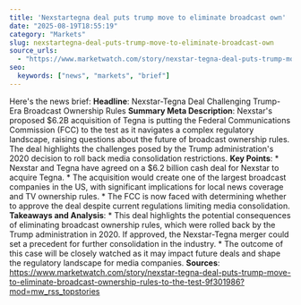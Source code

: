 ```yaml
---
title: 'Nexstartegna deal puts trump move to eliminate broadcast own'
date: "2025-08-19T18:55:19"
category: "Markets"
slug: nexstartegna-deal-puts-trump-move-to-eliminate-broadcast-own
source_urls:
  - "https://www.marketwatch.com/story/nexstar-tegna-deal-puts-trump-move-to-eliminate-broadcast-ownership-rules-to-the-test-9f301986?mod=mw_rss_topstories"
seo:
  keywords: ["news", "markets", "brief"]
---
```

Here's the news brief:  **Headline**: Nexstar-Tegna Deal Challenging Trump-Era Broadcast Ownership Rules  **Summary Meta Description**: Nexstar's proposed $6.2B acquisition of Tegna is putting the Federal Communications Commission (FCC) to the test as it navigates a complex regulatory landscape, raising questions about the future of broadcast ownership rules. The deal highlights the challenges posed by the Trump administration's 2020 decision to roll back media consolidation restrictions.  **Key Points**:  * Nexstar and Tegna have agreed on a $6.2 billion cash deal for Nexstar to acquire Tegna. * The acquisition would create one of the largest broadcast companies in the US, with significant implications for local news coverage and TV ownership rules. * The FCC is now faced with determining whether to approve the deal despite current regulations limiting media consolidation.  **Takeaways and Analysis**:  * This deal highlights the potential consequences of eliminating broadcast ownership rules, which were rolled back by the Trump administration in 2020. If approved, the Nexstar-Tegna merger could set a precedent for further consolidation in the industry. * The outcome of this case will be closely watched as it may impact future deals and shape the regulatory landscape for media companies.  **Sources**:  https://www.marketwatch.com/story/nexstar-tegna-deal-puts-trump-move-to-eliminate-broadcast-ownership-rules-to-the-test-9f301986?mod=mw_rss_topstories 
